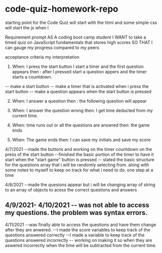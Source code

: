 # code-quiz-homework-repo
starting point for the Code Quiz
will start with the html and some simple css
will start the js when I 


Requirement prompt
AS A coding boot camp student
I WANT to take a timed quiz on JavaScript fundamentals that stores high scores
SO THAT I can gauge my progress compared to my peers

acceptance criteria my interpretation

1) When:  I press the start button  I start a timer and the first question appears
    then : after I  pressed start a question appers and the timer starts a countdown.

-- make a start button
-- make a timer that is activated when i press the start button
-- make a question appears when the start button is pressed


2) When: I answer a question
    then : the following question will appear

3) When: I answer the question wrong
    then: I get time deducted from my current time.

4) When: time runs out or all the questions are answred
     then: the game ends

5) When: The game ends 
    then: I can save my initials  and save my score 

4/7/2021
--made the buttons and working on the timer countdown on the press of the 
    start button
--finished the basic portion of the timer to have it start when the 
    "start game" button is pressed
-- stated the basic structure for the questions array that i will be 
    randomly selecting from. along with some notes to myself to keep on track 
    for what i need to do. one step at a time

4/8/2021
--made the quesions appear but i will be changing array of string to an array 
    of objects to acess the correct questions and answers

4/9/2021- 4/10/2021
-- was not able to access my questions. the problem was syntax errors.
--

4/11/2021
--was finally able to access the questions and have them change after they are anwered.
--I made the score variables to keep track of the questions answered  correctly
--I made a variable to keep track of the questions answered incorrectly
-- working on making it so when they are aswered incorrectly when the time will be 
    subtracted from the current time.